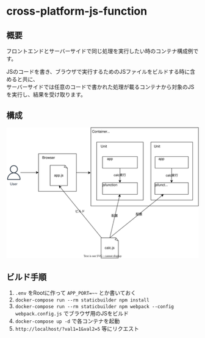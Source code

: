# cross-platform-js-function

## 概要

フロントエンドとサーバーサイドで同じ処理を実行したい時のコンテナ構成例です。

JSのコードを書き、ブラウザで実行するためのJSファイルをビルドする時に含めると共に、  
サーバーサイドでは任意のコードで書かれた処理が載るコンテナから対象のJSを実行し、結果を受け取ります。

## 構成

![構成図](https://raw.githubusercontent.com/shinjiroy/cross-platform-js-function/main/diag.drawio.svg)

## ビルド手順

1. `.env` をRootに作って `APP_PORT=~~` とか書いておく
2. `docker-compose run --rm staticbuilder npm install`
3. `docker-compose run --rm staticbuilder npm webpack --config webpack.config.js` でブラウザ用のJSをビルド
4. `docker-compose up -d` で各コンテナを起動
5. `http://localhost/?val1=1&val2=5` 等にリクエスト
